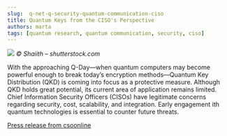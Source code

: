 ```yaml
---
slug:  q-net-q-security-quantum-communication-ciso
title: Quantum Keys from the CISO's Perspective
authors: marta
tags: [quantum research, quantum communication, security, ciso]
---
```


![](https://images.computerwoche.de/bdb/3327980/original.jpg?quality=50&strip=all)
*© Shaiith – shutterstock.com*

With the approaching Q-Day—when quantum computers may become powerful 
enough to break today’s encryption methods—Quantum Key Distribution 
(QKD) is coming into focus as a protective measure. Although QKD 
holds great potential, its current area of application remains limited.
Chief Information Security Officers (CISOs) have legitimate concerns 
regarding security, cost, scalability, and integration. Early engagement
ith quantum technologies is essential to counter future threats.

[Press release from csoonline](https://www.csoonline.com/article/3846875/quantenschlussel-aus-der-sicht-des-ciso.html)
